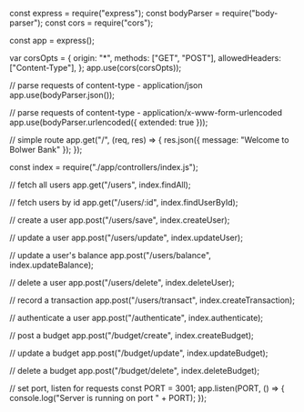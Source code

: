 const express = require("express");
const bodyParser = require("body-parser");
const cors = require("cors");

const app = express();

var corsOpts = {
origin: "\*",
methods: ["GET", "POST"],
allowedHeaders: ["Content-Type"],
};
app.use(cors(corsOpts));

// parse requests of content-type - application/json
app.use(bodyParser.json());

// parse requests of content-type - application/x-www-form-urlencoded
app.use(bodyParser.urlencoded({ extended: true }));

// simple route
app.get("/", (req, res) => {
res.json({ message: "Welcome to Bolwer Bank" });
});

const index = require("./app/controllers/index.js");

// fetch all users
app.get("/users", index.findAll);

// fetch users by id
app.get("/users/:id", index.findUserById);

// create a user
app.post("/users/save", index.createUser);

// update a user
app.post("/users/update", index.updateUser);

// update a user's balance
app.post("/users/balance", index.updateBalance);

// delete a user
app.post("/users/delete", index.deleteUser);

// record a transaction
app.post("/users/transact", index.createTransaction);

// authenticate a user
app.post("/authenticate", index.authenticate);

// post a budget
app.post("/budget/create", index.createBudget);

// update a budget
app.post("/budget/update", index.updateBudget);

// delete a budget
app.post("/budget/delete", index.deleteBudget);

// set port, listen for requests
const PORT = 3001;
app.listen(PORT, () => {
console.log("Server is running on port " + PORT);
});
